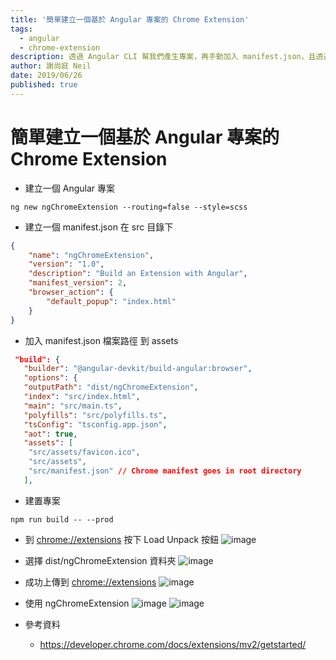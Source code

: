 ```yaml
---
title: '簡單建立一個基於 Angular 專案的 Chrome Extension'
tags: 
  - angular
  - chrome-extension
description: 透過 Angular CLI 幫我們產生專案，再手動加入 manifest.json，且透過 ng build 建置與打包程式碼並上傳到 chrome://extensions 的未封裝項目上
author: 謝尚庭 Neil
date: 2019/06/26
published: true
---
```


# 簡單建立一個基於 Angular 專案的 Chrome Extension

- 建立一個 Angular 專案

```shell
ng new ngChromeExtension --routing=false --style=scss
```

- 建立一個 manifest.json 在 src 目錄下

```json
{
    "name": "ngChromeExtension",
    "version": "1.0",
    "description": "Build an Extension with Angular",
    "manifest_version": 2,
    "browser_action": {
        "default_popup": "index.html"
    }
}
```

- 加入 manifest.json 檔案路徑 到 assets

```json
 "build": {
   "builder": "@angular-devkit/build-angular:browser",
   "options": {
   "outputPath": "dist/ngChromeExtension",
   "index": "src/index.html",
   "main": "src/main.ts",
   "polyfills": "src/polyfills.ts",
   "tsConfig": "tsconfig.app.json",
   "aot": true,
   "assets": [
    "src/assets/favicon.ico",
    "src/assets",
    "src/manifest.json" // Chrome manifest goes in root directory
   ],
```

- 建置專案

```shell
npm run build -- --prod
```

- 到 [chrome://extensions](chrome://extensions) 按下 Load Unpack 按鈕
![image](https://i.imgur.com/DtHzowv.png)

- 選擇 dist/ngChromeExtension 資料夾
![image](https://i.imgur.com/9wzTwzv.png)

- 成功上傳到 [chrome://extensions](chrome://extensions)
![image](https://i.imgur.com/QwfDlJv.png)

- 使用 ngChromeExtension
![image](https://i.imgur.com/VpZ8vGy.png)
![image](https://i.imgur.com/QnTNt0B.png)

- 參考資料
  - <https://developer.chrome.com/docs/extensions/mv2/getstarted/>
